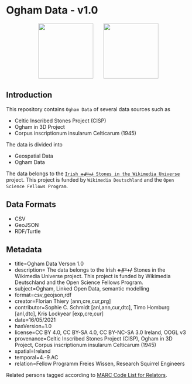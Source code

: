 # Ogham Data - v1.0

<center>
<img src="https://github.com/ogi-ogham/ogham-datav1/raw/main/img/FellowLogo.png" height="150">
&nbsp;&nbsp;&nbsp;&nbsp;&nbsp;
<img src="https://github.com/ogi-ogham/ogham-datav1/raw/main/img/OgiOghamLogo.png" height="150">
</center>

## Introduction

This repository contains `Ogham Data` of several data sources such as

-   Celtic Inscribed Stones Project (CISP)
-   Ogham in 3D Project
-   Corpus inscriptionum insularum Celticarum (1945)

The data is divided into

-   Geospatial Data
-   Ogham Data

The data belongs to the [`Irish ᚑᚌᚆᚐᚋ Stones in the Wikimedia Universe`](http://ogham.squirrel.link/) project. This project is funded by `Wikimedia Deutschland` and the `Open Science Fellows Program`.

## Data Formats

-   CSV
-   GeoJSON
-   RDF/Turtle

## Metadata

-   title=Ogham Data Verson 1.0
-   description= The data belongs to the Irish ᚑᚌᚆᚐᚋ Stones in the Wikimedia Universe project. This project is funded by Wikimedia Deutschland and the Open Science Fellows Program.
-   subject=Ogham, Linked Open Data, semantic modelling
-   format=csv,geojson,rdf
-   creator=Florian Thiery [ann,cre,cur,prg]
-   contributor=Sophie C. Schmidt [anl,ann,cur,dtc], Timo Homburg [anl,dtc], Kris Lockyear [exp,cre,cur]
-   date=16/05/2021
-   hasVersion=1.0
-   license=CC BY 4.0, CC BY-SA 4.0, CC BY-NC-SA 3.0 Ireland, OOGL v3
-   provenance=Celtic Inscribed Stones Project (CISP), Ogham in 3D Project, Corpus inscriptionum insularum Celticarum (1945)
-   spatial=Ireland
-   temporal=4.-9.AC
-   relation=Fellow Programm Freies Wissen, Research Squirrel Engineers

Related persons tagged according to [MARC Code List for Relators](https://www.loc.gov/marc/relators/relaterm.html).
